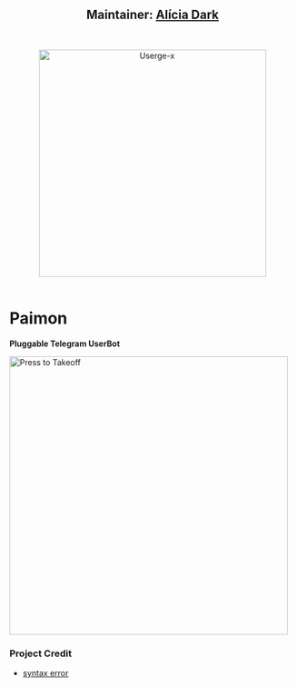 <h2 align="center"><b>Maintainer: <a href="https://telegram.dog/aliciadark">Alícia Dark</a></b></h2>
<br>
<p align="center">
   <a href="https://github.com/code-rgb/USERGE-X"><img src="https://telegra.ph/file/bb678841f4ec53961abee.png" alt="Userge-x" width=400px></a>
   <br>
   <br>
</p>
<h1>Paimon</h1>
<b>Pluggable Telegram UserBot</b>
<br> 

<p>
   <a href = "https://heroku.com/deploy?template=https://github.com/code-rgb/USERGE-X/tree/alpha"><img src="https://telegra.ph/file/97b09755c60aabdc0f83a.jpg" alt="Press to Takeoff" width="490px"></a>
</p>

</details> 

### Project Credit

* [syntax error](https://github.com/code-rgb)
